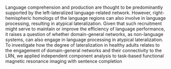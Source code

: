 Language comprehension and production are thought to be predominantly supported by the left-lateralized language-related network. However, right-hemispheric homologs of the language regions can also involve in language processing, resulting in atypical lateralization. Given that such recruitment might serve to maintain or improve the efficiency of language performance, it raises a question of whether domain-general networks, as non-language systems, can also engage in language processing in atypical lateralization. To investigate how the degree of lateralization in healthy adults relates to the engagement of domain-general networks and their connectivity to the LRN, we applied independent component analysis to task-based functional magnetic resonance imaging with sentence completion
